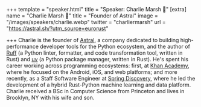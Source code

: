 +++
template = "speaker.html"
title = "Speaker: Charlie Marsh 🦀"
[extra]
  name = "Charlie Marsh 🦀"
  title = "Founder of Astral"
  image = "/images/speakers/charlie.webp"
  twitter = "charliermarsh"
  url = "https://astral.sh/?utm_source=eurorust"

+++
Charlie is the founder of <a href="https://astral.sh/?utm_source=eurorust" target="_blank" rel="noopener noreferrer">Astral</a>, a company dedicated to building high-performance developer tools for the Python ecosystem, and the author of <a href="https://github.com/astral-sh/ruff" target="_blank" rel="noopener noreferrer">Ruff</a> (a Python linter, formatter, and code transformation tool, written in Rust) and <a href="https://github.com/astral-sh/uv" target="_blank" rel="noopener noreferrer">uv</a> (a Python package manager, written in Rust). He's spent his career working across programming ecosystems: first, at <a href="https://www.khanacademy.org/" target="_blank" rel="noopener noreferrer">Khan Academy</a>, where he focused on the Android, iOS, and web platforms; and more recently, as a Staff Software Engineer at <a href="https://www.springscience.com/" target="_blank" rel="noopener noreferrer">Spring Discovery</a>, where he led the development of a hybrid Rust-Python machine learning and data platform. Charlie received a BSc in Computer Science from Princeton and lives in Brooklyn, NY with his wife and son.